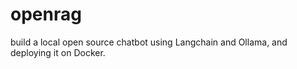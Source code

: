 # openrag
build a local open source chatbot using Langchain and Ollama, and deploying it on Docker.
